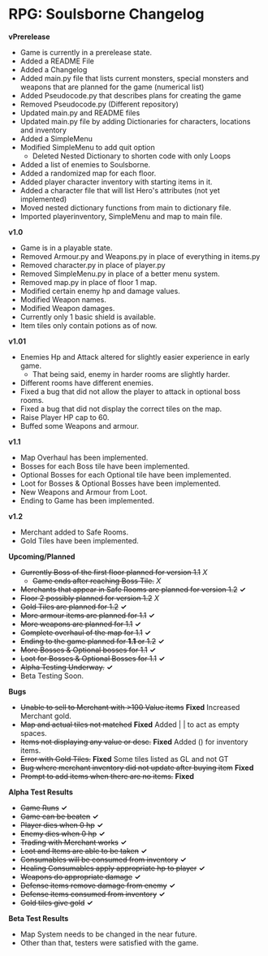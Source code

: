 # RPG: Soulsborne Changelog

**vPrerelease**
- Game is currently in a prerelease state.
- Added a README File
- Added a Changelog
- Added main.py file that lists current monsters, special monsters and weapons that are planned for the game (numerical list)
- Added Pseudocode.py that describes plans for creating the game
- Removed Pseudocode.py (Different repository)
- Updated main.py and README files
- Updated main.py file by adding Dictionaries for characters, locations and inventory
- Added a SimpleMenu
- Modified SimpleMenu to add quit option
   - Deleted Nested Dictionary to shorten code with only Loops
- Added a list of enemies to Soulsborne.
- Added a randomized map for each floor.
- Added player character inventory with starting items in it.
- Added a character file that will list Hero's attributes (not yet implemented)
- Moved nested dictionary functions from main to dictionary file.
- Imported playerinventory, SimpleMenu and map to main file.


**v1.0**
- Game is in a playable state.
- Removed Armour.py and Weapons.py in place of everything in items.py
- Removed character.py in place of player.py
- Removed SimpleMenu.py in place of a better menu system.
- Removed map.py in place of floor 1 map.
- Modified certain enemy hp and damage values.
- Modified Weapon names.
- Modified Weapon damages.
- Currently only 1 basic shield is available.
- Item tiles only contain potions as of now.

**v1.01** 
- Enemies Hp and Attack altered for slightly easier experience in early game.
  - That being said, enemy in harder rooms are slightly harder.
- Different rooms have different enemies.
- Fixed a bug that did not allow the player to attack in optional boss rooms.
- Fixed a bug that did not display the correct tiles on the map.
- Raise Player HP cap to 60.
- Buffed some Weapons and armour. 

**v1.1**
- Map Overhaul has been implemented.
- Bosses for each Boss tile have been implemented.
- Optional Bosses for each Optional tile have been implemented.
- Loot for Bosses & Optional Bosses have been implemented.
- New Weapons and Armour from Loot.
- Ending to Game has been implemented.

**v1.2**
- Merchant added to Safe Rooms.
- Gold Tiles have been implemented.




**Upcoming/Planned**
- ~~Currently Boss of the first floor planned for version 1.1~~ *X*
  - ~~Game ends after reaching Boss Tile.~~ *X*
- ~~Merchants that appear in Safe Rooms are planned for version 1.2~~ **✓**
- ~~Floor 2 possibly planned for version 1.2~~ *X*
- ~~Gold Tiles are planned for 1.2~~ **✓**
- ~~More armour items are planned for 1.1~~ **✓**
- ~~More weapons are planned for 1.1~~ **✓**
- ~~Complete overhaul of the map for 1.1~~ **✓**
- ~~Ending to the game planned for **1.1** or 1.2~~ **✓**
- ~~More Bosses & Optional bosses for 1.1~~ **✓**
- ~~Loot for Bosses & Optional Bosses for 1.1~~ **✓**
- ~~Alpha Testing Underway.~~ **✓**
- Beta Testing Soon. 

**Bugs**
- ~~Unable to sell to Merchant with >100 Value items~~ **Fixed** Increased Merchant gold.
- ~~Map and actual tiles not matched~~ **Fixed** Added | | to act as empty spaces.
- ~~Items not displaying any value or desc.~~ **Fixed** Added () for inventory items.
- ~~Error with Gold Tiles.~~ **Fixed** Some tiles listed as GL and not GT
- ~~Bug where merchant inventory did not update after buying item~~ **Fixed**
- ~~Prompt to add items when there are no items.~~ **Fixed**

**Alpha Test Results**
- ~~Game Runs~~ **✓**
- ~~Game can be beaten~~ **✓**
- ~~Player dies when 0 hp~~ **✓**
- ~~Enemy dies when 0 hp~~ **✓**
- ~~Trading with Merchant works~~ **✓**
- ~~Loot and Items are able to be taken~~ **✓**
- ~~Consumables will be consumed from inventory~~ **✓**
- ~~Healing Consumables apply appropriate hp to player~~ **✓**
- ~~Weapons do appropriate damage~~ **✓**
- ~~Defense items remove damage from enemy~~ **✓**
- ~~Defense items consumed from inventory~~ **✓**
- ~~Gold tiles give gold~~ **✓**

**Beta Test Results**
- Map System needs to be changed in the near future.
- Other than that, testers were satisfied with the game.